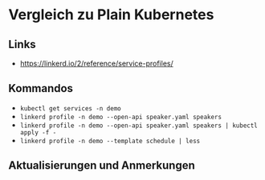 # Vergleich zu Plain Kubernetes

## Links

* https://linkerd.io/2/reference/service-profiles/

## Kommandos

* `kubectl get services -n demo`
* `linkerd profile -n demo --open-api speaker.yaml speakers`
* `linkerd profile -n demo --open-api speaker.yaml speakers | kubectl apply -f -`
* `linkerd profile -n demo --template schedule | less`

## Aktualisierungen und Anmerkungen